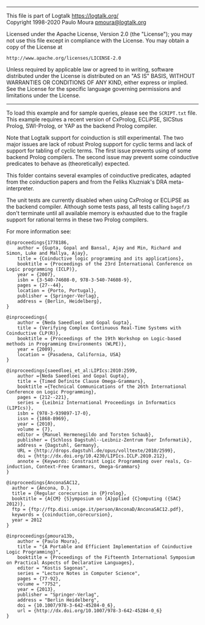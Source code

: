 ________________________________________________________________________

This file is part of Logtalk <https://logtalk.org/>  
Copyright 1998-2020 Paulo Moura <pmoura@logtalk.org>

Licensed under the Apache License, Version 2.0 (the "License");
you may not use this file except in compliance with the License.
You may obtain a copy of the License at

    http://www.apache.org/licenses/LICENSE-2.0

Unless required by applicable law or agreed to in writing, software
distributed under the License is distributed on an "AS IS" BASIS,
WITHOUT WARRANTIES OR CONDITIONS OF ANY KIND, either express or implied.
See the License for the specific language governing permissions and
limitations under the License.
________________________________________________________________________


To load this example and for sample queries, please see the `SCRIPT.txt` file.
This example requires a recent version of CxProlog, ECLiPSE, SICStus Prolog,
SWI-Prolog, or YAP as the backend Prolog compiler.

Note that Logtalk support for coinduction is still experimental. The two major
issues are lack of robust Prolog support for cyclic terms and lack of support
for tabling of cyclic terms. The first issue prevents using of some backend
Prolog compilers. The second issue may prevent some coinductive predicates to
behave as (theoretically) expected.

This folder contains several examples of coinductive predicates, adapted from
the coinduction papers and from the Feliks Kluzniak's DRA meta-interpreter.

The unit tests are currently disabled when using CxProlog or ECLiPSE as the
backend compiler. Although some tests pass, all tests calling `bagof/3` don't
terminate until all available memory is exhausted due to the fragile support
for rational terms in these two Prolog compilers.

For more information see:

	@inproceedings{1778186,
		author = {Gupta, Gopal and Bansal, Ajay and Min, Richard and Simon, Luke and Mallya, Ajay},
		title = {Coinductive logic programming and its applications},
		booktitle = {Proceedings of the 23rd International Conference on Logic programming (ICLP)},
		year = {2007},
		isbn = {3-540-74608-0, 978-3-540-74608-9},
		pages = {27--44},
		location = {Porto, Portugal},
		publisher = {Springer-Verlag},
		address = {Berlin, Heidelberg},
	}

	@inproceedings{
		author = {Neda Saeedloei and Gopal Gupta},
		title = {Verifying Complex Continuous Real-Time Systems with Coinductive CLP(R)},
		booktitle = {Proceedings of the 19th Workshop on Logic-based methods in Programming Environments (WLPE)},
		year = {2009},
		location = {Pasadena, California, USA}
	}

	@inproceedings{saeedloei_et_al:LIPIcs:2010:2599,
		author ={Neda Saeedloei and Gopal Gupta},
		title = {Timed Definite Clause Omega-Grammars},
		booktitle ={Technical Communications of the 26th International Conference on Logic Programming},
		pages = {212--221},
		series = {Leibniz International Proceedings in Informatics (LIPIcs)},
		isbn = {978-3-939897-17-0},
		issn = {1868-8969},
		year = {2010},
		volume = {7},
		editor = {Manuel Hermenegildo and Torsten Schaub},
		publisher = {Schloss Dagstuhl--Leibniz-Zentrum fuer Informatik},
		address = {Dagstuhl, Germany},
		URL = {http://drops.dagstuhl.de/opus/volltexte/2010/2599},
		doi = {http://dx.doi.org/10.4230/LIPIcs.ICLP.2010.212},
		annote = {Keywords: Constraint Logic Programming over reals, Co-induction, Context-Free Grammars, Omega-Grammars}
	}

	@inproceedings{AnconaSAC12,
	  author = {Ancona, D.},
	  title = {Regular corecursion in {P}rolog},
	  booktitle = {A{CM} {S}ymposium on {A}pplied {C}omputing ({SAC} 2012)},
	  ftp = {ftp://ftp.disi.unige.it/person/AnconaD/AnconaSAC12.pdf},
	  keywords = {coinduction,corecursion},
	  year = 2012
	}

	@inproceedings{pmoura13b,
		author = {Paulo Moura},
		title = "{A Portable and Efficient Implementation of Coinductive Logic Programming}",
		booktitle = {Proceedings of the Fifteenth International Symposium on Practical Aspects of Declarative Languages},
		editor = "Kostis Sagonas",
		series = "Lecture Notes in Computer Science",
		pages = {77-92},
		volume = "7752",
		year = {2013},
		publisher = "Springer-Verlag",
		address = "Berlin Heidelberg",
		doi = {10.1007/978-3-642-45284-0_6},
		url = {http://dx.doi.org/10.1007/978-3-642-45284-0_6}
	}

